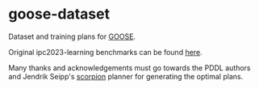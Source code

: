 # goose-dataset

Dataset and training plans for [GOOSE](https://github.com/DillonZChen/goose).

Original ipc2023-learning benchmarks can be found [here](https://github.com/ipc2023-learning/benchmarks).

Many thanks and acknowledgements must go towards the PDDL authors and Jendrik Seipp's [scorpion](https://github.com/jendrikseipp/scorpion) planner for generating the optimal plans.
